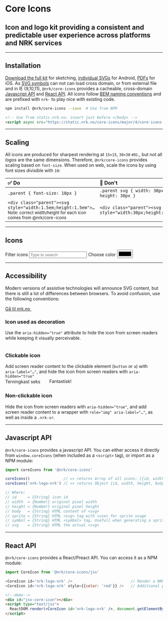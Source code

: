 # Core Icons

## Icon and logo kit providing a consistent and predictable user experience across platforms and NRK services

---

## Installation
[Download the full kit](https://github.com/nrkno/core-icons/archive/master.zip) for sketching, [individual SVGs](#icons) for Android, [PDFs](#icons)
for iOS. As [SVG symbols](https://css-tricks.com/svg-symbol-good-choice-icons/) can not can load cross domain, or from external file and in IE (9,10,11), `@nrk/core-icons` provides a cacheable, cross-domain [Javascript API](#javascript-api) and [React API](#react-api). All icons follow [BEM naming conventions](http://getbem.com/) and are prefixed with `nrk-` to play nice with existing code.

```bash
npm install @nrk/core-icons --save  # Use from NPM
```
```html
<!-- Use from static.nrk.no: insert just before </body> -->
<script async src="https://static.nrk.no/core-icons/major/4/core-icons.min.js"></script>
```

---

## Scaling

All icons are produced for sharpest rendering at `15×15`, `30×30` etc., but not all *logos* are the same dimensions. Therefore, `@nrk/core-icons` provides scaling based on `font-size`. When used on web, scale the icons by using font sizes divisible with `10`:

✅ Do | 🚫 Don't
:-- | :--
`.parent { font-size: 10px }` | `.parent svg { width: 30px; height: 30px }`
<div>`<div class="parent"><svg style="width:1.5em;height:1.5em">…`</div><small>Note: correct width/height for each icon comes from @nrk/core-icons</small> | `<div class="parent"><svg style="width:30px;height:30px">…`

---

## Icons

<label class="nrk-button">
  <span class="nrk-sr">Filter icons</span>
  <input type="text" name="search" placeholder="Type to search" class="nrk-unset">
</label><label class="nrk-button">
  <span>Choose color</span>
  <input type="color" name="color" class="nrk-sr" value="#000000">
</label>
<div class="docs-icons nrk-grid" style="padding:0 7vw;margin:0 -7vw;transition:.2s"></div>
<script src="pdfkit-and-blob-stream.js"></script>
<script src="core-icons.jsx.js"></script>
<script src="core-icons.min.js"></script>
<script src="docs.js"></script>

---

## Accessibility

Modern versions of assistive technologies will announce SVG content, but there is still a lot of differences between browsers. To avoid confusion, use the following conventions:

<div class="nrk-grid">
  <div class="nrk-xs-12of12 nrk-md-4of12" style="padding-right:15px">
    <div class="doc-demo">
      <a href="https://nrk.no/">
        Gå til nrk.no
        <svg aria-hidden="true" width="30" height="15"><use xlink:href="#nrk-arrow-right-long" /></svg>
      </a>
    </div>
    <h3>Icon used as decoration</h3>
    Use the <code>aria-hidden="true"</code> attribute to hide the icon from screen readers while keeping it visually perceivable.
  </div>
  <div class="nrk-xs-12of12 nrk-md-4of12" style="padding-right:15px">
    <div class="doc-demo">
      <a aria-label="Gå til nrk.no" href="https://nrk.no/">
        <svg aria-hidden="true" width="3.5em" height="1em"><use xlink:href="#nrk-logo-nrk" /></svg>
      </a>
    </div>
    <h3>Clickable icon</h3>
    Add screen reader content to the clickable element (<code>button</code> or <code>a</code>) with <code>aria-label="…"</code>, and hide the icon from screen readers with <code>aria-hidden="true"</code>
  </div>
  <div class="nrk-xs-12of12 nrk-md-4of12" style="padding-right:15px">
    <div class="doc-demo">
      <span role="img" aria-label="Terningkast seks">
        <span class="nrk-sr">Terningkast seks</span>
        <svg aria-hidden="true" style="width:1.5em;height:1.5em;vertical-align:middle"><use xlink:href="#nrk-dice-6--active" /></svg>
      </span>
      Fantastisk!
    </div>
    <h3>Non-clickable icon</h3>
    Hide the icon from screen readers with <code>aria-hidden="true"</code>, and add screen reader content to a wrapper with <code>role="img" aria-label="…"</code>, as well as inside a <code>.nrk-sr</code>.
  </div>
</div>

---

## Javascript API

`@nrk/core-icons` provides a javascript API. You can either access it directly from `window.coreIcons` (when included as a `<script>` tag), or import as a NPM module:

```js
import coreIcons from '@nrk/core-icons'

coreIcons()               // => returns Array of all icons: [{id, width, height, body, sprite, symbol, svg}]
coreIcons('nrk-logo-nrk') // => returns Object {id, width, height, body, sprite, symbol, svg}

// Where:
// id     = {String} icon id
// width  = {Number} original pixel width
// height = {Number} original pixel height
// body   = {String} HTML content of <svg>
// sprite = {String} HTML <svg> tag with <use> for sprite usage
// symbol = {String} HTML <symbol> tag. Usefull when generating a sprite
// svg    = {String} HTML the actual <svg>
```

---

## React API

`@nrk/core-icons` provides a React/Preact API. You can access it as a NPM module:

```js
import CoreIcon from '@nrk/core-icons/jsx'

<CoreIcon id='nrk-logo-nrk' />                          // Render a NRK logo
<CoreIcon id='nrk-logo-nrk' style={{color: 'red'}} />   // Additional props will be used for attributes
```

```html
<!--demo-->
<div id="jsx-core-icon"></div>
<script type="text/jsx">
  ReactDOM.render(<CoreIcon id='nrk-logo-nrk' />, document.getElementById('jsx-core-icon'))
</script>
```
